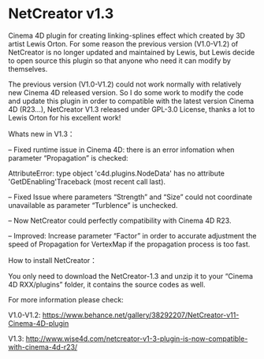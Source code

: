 # NetCreator v1.3

Cinema 4D plugin for creating linking-splines effect which created by 3D artist Lewis Orton. For some reason the previous version (V1.0-V1.2) of NetCreator is no longer updated and maintained by Lewis, but Lewis decide to open source this plugin so that anyone who need it can modify by themselves. 

The previous version  (V1.0-V1.2) could not work normally with relatively new Cinema 4D released version. So I do some work to modify the code and update this plugin in order to compatible with the latest version Cinema 4D (R23...), NetCreator V1.3 released under GPL-3.0 License, thanks a lot to Lewis Orton for his excellent work!


Whats new in V1.3：

– Fixed runtime issue in Cinema 4D: there is an error infomation when parameter “Propagation” is checked:

AttributeError: type object 'c4d.plugins.NodeData' has no attribute 'GetDEnabling'Traceback (most recent call last).

– Fixed Issue where parameters “Strength” and “Size” could not coordinate unavailable as parameter “Turblence” is unchecked.

– Now NetCreator could perfectly compatibility with Cinema 4D R23.

– Improved: Increase parameter “Factor” in order to accurate adjustment the speed of Propagation for VertexMap if the propagation process is too fast.


How to install NetCreator：

You only need to download the NetCreator-1.3 and unzip it to your “Cinema 4D RXX/plugins” folder, it contains the source codes as well.


For more information please check:

V1.0-V1.2: https://www.behance.net/gallery/38292207/NetCreator-v11-Cinema-4D-plugin

V1.3:      http://www.wise4d.com/netcreator-v1-3-plugin-is-now-compatible-with-cinema-4d-r23/
